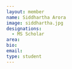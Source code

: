 ```yaml
---
layout: member
name: Siddhartha Arora
image: siddhartha.jpg
designations: 
  - MS Scholar
area:
bio:
email:
type: student
---
```

